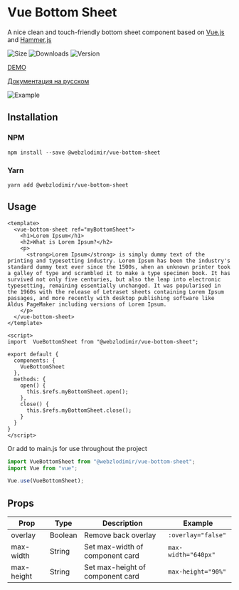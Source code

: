 # Vue Bottom Sheet 

A nice clean and touch-friendly bottom sheet component based on [Vue.js](https://vuejs.org/) and [Hammer.js](https://hammerjs.github.io/)

![Size](https://img.shields.io/bundlephobia/minzip/@webzlodimir/vue-bottom-sheet)
![Downloads](https://img.shields.io/npm/dt/@webzlodimir/vue-bottom-sheet)
![Version](https://img.shields.io/npm/v/@webzlodimir/vue-bottom-sheet)

[DEMO](https://webzlodimir.github.io/vue-bottom-sheet-demo/) 

[Документация на русском](https://github.com/webzlodimir/vue-bottom-sheet/blob/master/README_RU.MD)

![Example](https://anyprinter.ru/example.gif)

## Installation

### NPM

`npm install --save @webzlodimir/vue-bottom-sheet`

### Yarn

`yarn add @webzlodimir/vue-bottom-sheet`

## Usage

```vue
<template>
  <vue-bottom-sheet ref="myBottomSheet">
    <h1>Lorem Ipsum</h1>
    <h2>What is Lorem Ipsum?</h2>
    <p>
      <strong>Lorem Ipsum</strong> is simply dummy text of the printing and typesetting industry. Lorem Ipsum has been the industry's standard dummy text ever since the 1500s, when an unknown printer took a galley of type and scrambled it to make a type specimen book. It has survived not only five centuries, but also the leap into electronic typesetting, remaining essentially unchanged. It was popularised in the 1960s with the release of Letraset sheets containing Lorem Ipsum passages, and more recently with desktop publishing software like Aldus PageMaker including versions of Lorem Ipsum.
    </p>
  </vue-bottom-sheet>
</template>

<script>
import  VueBottomSheet from "@webzlodimir/vue-bottom-sheet";

export default {
  components: {
    VueBottomSheet
  },
  methods: {
    open() {
      this.$refs.myBottomSheet.open();
    },
    close() {
      this.$refs.myBottomSheet.close();
    }
  }
}
</script>
```

Or add to main.js for use throughout the project
```js
import VueBottomSheet from "@webzlodimir/vue-bottom-sheet";
import Vue from "vue";

Vue.use(VueBottomSheet);
```

## Props

| Prop  | Type | Description | Example |
| ------------- | ------------- | ------------- | ------------- |
| overlay  | Boolean  | Remove back overlay  | `:overlay="false"` |
| max-width  | String  | Set max-width of component card  | `max-width="640px"` |
| max-height  | String  | Set max-height of component card  | `max-height="90%"` |
